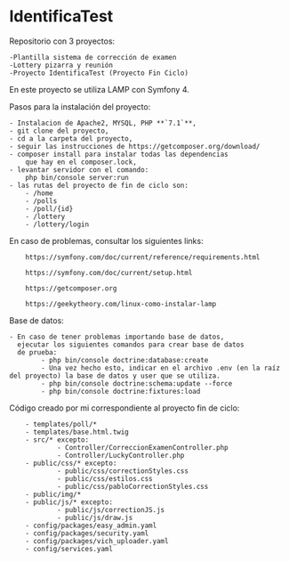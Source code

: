 # IdentificaTest

Repositorio con 3 proyectos:

    -Plantilla sistema de corrección de examen
    -Lottery pizarra y reunión
    -Proyecto IdentificaTest (Proyecto Fin Ciclo)

En este proyecto se utiliza LAMP con Symfony 4.

Pasos para la instalación del proyecto:


    - Instalacion de Apache2, MYSQL, PHP **`7.1`**,
    - git clone del proyecto,
    - cd a la carpeta del proyecto,
    - seguir las instrucciones de https://getcomposer.org/download/
    - composer install para instalar todas las dependencias 
        que hay en el composer.lock,
    - levantar servidor con el comando:
        php bin/console server:run
    - las rutas del proyecto de fin de ciclo son:
        - /home
        - /polls
        - /poll/{id}
        - /lottery
        - /lottery/login
        

En caso de problemas, consultar los siguientes links:

        https://symfony.com/doc/current/reference/requirements.html

        https://symfony.com/doc/current/setup.html
        
        https://getcomposer.org
        
        https://geekytheory.com/linux-como-instalar-lamp
        
        
Base de datos: 
    
    - En caso de tener problemas importando base de datos,
      ejecutar los siguientes comandos para crear base de datos
      de prueba:
            - php bin/console doctrine:database:create
            - Una vez hecho esto, indicar en el archivo .env (en la raíz del proyecto) la base de datos y user que se utiliza.
            - php bin/console doctrine:schema:update --force
            - php bin/console doctrine:fixtures:load
                


Código creado por mi correspondiente al proyecto fin de ciclo:

        - templates/poll/*
        - templates/base.html.twig
        - src/* excepto:
                - Controller/CorreccionExamenController.php
                - Controller/LuckyController.php
        - public/css/* excepto:
                - public/css/correctionStyles.css
                - public/css/estilos.css
                - public/css/pabloCorrectionStyles.css
        - public/img/*
        - public/js/* excepto:
                - public/js/correctionJS.js
                - public/js/draw.js
        - config/packages/easy_admin.yaml
        - config/packages/security.yaml
        - config/packages/vich_uploader.yaml
        - config/services.yaml

